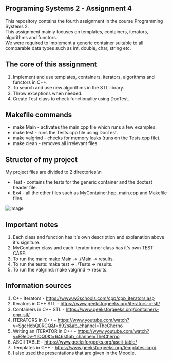 Programing Systems 2 - Assignment 4
-
This repository contains the fourth assignment in the course Programming Systems 2.  
This assignment mainly focuses on templates, containers, iterators, algorithms and functors.  
We were required to implement a generic container suitable to all comparable data types such as int, double, char, string etc.

The core of this assignment
-
1. Implement and use templates, containers, iterators, algorithms and functors in C++.
2. To search and use new algorithms in the STL library.
3. Throw exceptions when needed.
4. Create Test class to check functionality using DocTest.

Makefile commands
-
- make Main - activates the main.cpp file which runs a few examples.
- make test - runs the Tests.cpp file using DocTest.
- make valgrind - checks for memory leaks (runs on the Tests.cpp file).
- make clean - removes all irrelevant files.

Structor of my project
-
My project files are divided to 2 directories:\n
- Test - contains the tests for the generic container and the doctest header file.
- Ex4 - all the other files such as MyContainer.hpp, main.cpp and Makefile files.

![image](https://github.com/user-attachments/assets/a10e8672-3ecb-4ba1-a649-62936d4c9543)

Important notes
-
1. Each class and function has it's own description and explanation above it's signiture.
2. MyContainer class and each Iterator inner class has it's own TEST CASE.
3. To run the main: make Main -> ./Main -> results.
4. To run the tests: make test -> ./Tests -> results.
5. To run the valgrind: make valgrind -> results.

Information sources
-
1. C++ Iterators - https://www.w3schools.com/cpp/cpp_iterators.asp
2. Iterators in C++ STL - https://www.geeksforgeeks.org/iterators-c-stl/
3. Containers in C++ STL - https://www.geeksforgeeks.org/containers-cpp-stl/
4. ITERATORS in C++ - https://www.youtube.com/watch?v=SgcHcbQ0RCQ&t=892s&ab_channel=TheCherno
5. Writing an ITERATOR in C++ - https://www.youtube.com/watch?v=F9eDv-YIOQ0&t=646s&ab_channel=TheCherno
6. ASCII TABLE - https://www.geeksforgeeks.org/ascii-table/
7. Templates in C++ - https://www.geeksforgeeks.org/templates-cpp/
8. I also used the presentations that are given in the Moodle.
